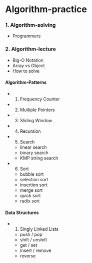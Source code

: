 # Algorithm-practice

### 1. Algorithm-solving

- Programmers

### 2. Algorithm-lecture

- Big-O Notation
- Array vs Object
- How to solve

#### Algorithm-Patterns

- 1. Frequency Counter
- 2. Multiple Pointers
- 3. Sliding Window
- 4. Recursion
- 5. Search
  - linear search
  - binary search
  - KMP string search
- 6. Sort
  - bubble sort
  - selection sort
  - insertion sort
  - merge sort
  - quick sort
  - radix sort

#### Data Structures

- 1. Singly Linked Lists
  - push / pop
  - shift / unshift
  - get / set
  - insert / remove
  - reverse
